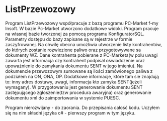 # ListPrzewozowy
Program ListPrzewozowy współpracuje z bazą programu PC-Market f-my Insoft.
W bazie Pc-Market utworzono dodatkowe widoki. Program pracuje na własnej bazie tworzonej za pomocą programu KonfiguratorSQL.
Parametry dostępu do bazy zapisane są w rejestrze w formie zaszyfrowanej.
Na chwilę obecna umożliwia utworzenie listy kontrahentów, do których zostanie rozwiezione paliwo oraz przygotowywane sa dokumenty WZ. Dane kontrahenta pobierane z PC-Marketa(w polu uwagi zawarta jest informacja czy kontrahent podpisał oświadczenie oraz upoważnienie do zamykania dokumentu SENT w jego imieniu).
Na dokumencie przewozowym sumowane są ilości zamówionego paliwa z podziałem na ON, ONA, OP. Dodatkowe informacje, które tam sie znajdują to: inny adres dostawy, uwagi, informacja kto zamyka SENT(jeżeli wymagany).
W przygotowaniu jest generowanie dokumentu SENT zastępującego zgłoszenie(tzw procedura awaryjna) oraz generowanie dokumentu xml do zaimportowania w systemie PUESC.

Program nierozwijany - do zaorania. 
Do przepisania całość kodu. 
Uczyłem się na nim składni języka c# - pierwszy program w tym języku.

